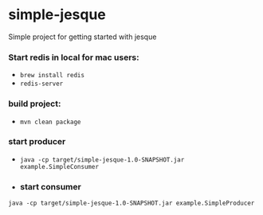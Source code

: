 # simple-jesque

Simple project for getting started with jesque

### Start redis in local for mac users:
- `brew install redis`
- `redis-server`

### build project:
- `mvn clean package`

### start producer
- `java -cp target/simple-jesque-1.0-SNAPSHOT.jar example.SimpleConsumer`

- ### start consumer
`java -cp target/simple-jesque-1.0-SNAPSHOT.jar example.SimpleProducer`

